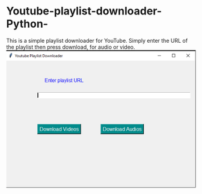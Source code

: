 # Youtube-playlist-downloader-Python-
This is a simple playlist downloader for YouTube. Simply enter the URL of the playlist then press download, for audio or video.
![Screenshot](https://github.com/Oyopiz/Youtube-playlist-downloader-Python-/blob/master/Screenshot%202022-12-26%20141830.png)
